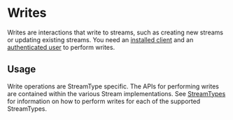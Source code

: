 # Writes

Writes are interactions that write to streams, such as creating new streams or updating existing streams. You need an [installed client](./installation.md) and an [authenticated user](./authentication.md) to perform writes.

## **Usage**

Write operations are StreamType specific. The APIs for performing writes are contained within the various Stream implementations. See [StreamTypes](../../streamtypes/overview.md) for information on how to perform writes for each of the supported StreamTypes.
